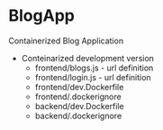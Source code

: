 # BlogApp
Containerized Blog Application 
- Conteinarized development version
  - frontend/blogs.js - url definition
  - frontend/login.js - url definition
  - frontend/dev.Dockerfile 
  - frontend/.dockerignore
  - backend/dev.Dockerfile 
  - backend/.dockerignore